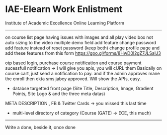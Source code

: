 # IAE-Elearn Work Enlistment
Institute of Academic Excellence Online Learning Platform
<hr />

on course list page having issues with images and all
play video box not auto sizing to the video
multiple demo field add feature
change password add feature instead of reset password (keep both)
change profile page and add these features from this form
https://goo.gl/forms/8HwD0l2gZ7JLSaIJ3

otp based login, purchase course notification and course payment sucessfull notification -> I will give you apis, you will cURL them
Basically on course cart, just send a notification to pay.
and if the admin approves mane the enroll then ekta sms jabey approved. Will show the APIs, easy.


* databse targetted front page (Site Title, Description, Image, Gradient Points, Site Logo & and the three meta datas)

META DESCRIPTION , FB & Twitter Cards -> you missed this last time


* multi-level directory of category (Course (GATE) -> ECE, this much)

<hr />
Write a done, beside it, once done
